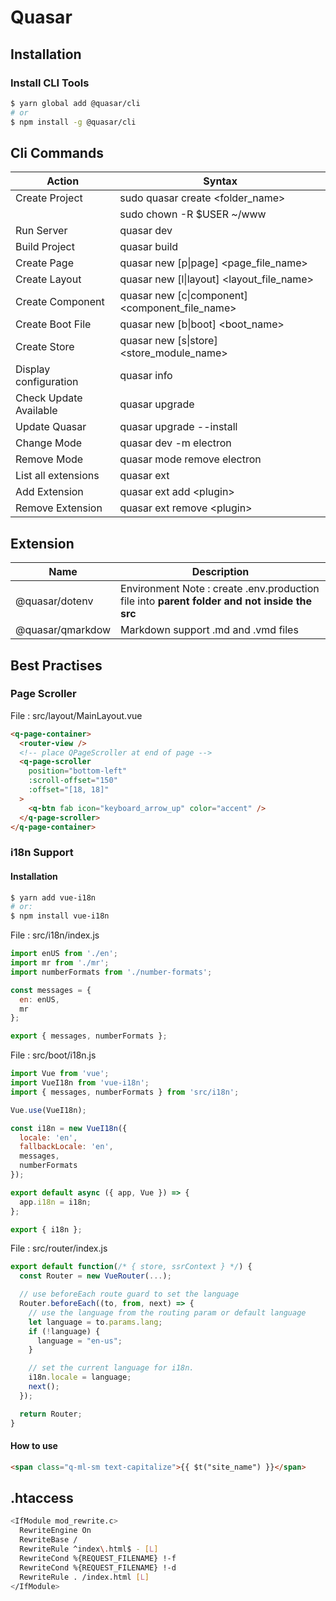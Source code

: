 # Quasar

## Installation

### Install CLI Tools

```bash
$ yarn global add @quasar/cli
# or
$ npm install -g @quasar/cli
```

## Cli Commands

| Action                 | Syntax                                          |
| ---------------------- | ----------------------------------------------- |
| Create Project         | sudo quasar create \<folder_name\>              |
|                        | sudo chown -R \$USER ~/www                      |
| Run Server             | quasar dev                                      |
| Build Project          | quasar build                                    |
| Create Page            | quasar new [p\|page] <page_file_name>           |
| Create Layout          | quasar new [l\|layout] <layout_file_name>       |
| Create Component       | quasar new [c\|component] <component_file_name> |
| Create Boot File       | quasar new [b\|boot] <boot_name>                |
| Create Store           | quasar new [s\|store] <store_module_name>       |
| Display configuration  | quasar info                                     |
| Check Update Available | quasar upgrade                                  |
| Update Quasar          | quasar upgrade --install                        |
| Change Mode            | quasar dev -m electron                          |
| Remove Mode            | quasar mode remove electron                     |
| List all extensions    | quasar ext                                      |
| Add Extension          | quasar ext add \<plugin\>                       |
| Remove Extension       | quasar ext remove \<plugin\>                    |

## Extension

| Name             | Description                                                                                  |
| ---------------- | -------------------------------------------------------------------------------------------- |
| @quasar/dotenv   | Environment Note : create .env.production file into **parent folder and not inside the src** |
| @quasar/qmarkdow | Markdown support .md and .vmd files                                                          |

## Best Practises

### Page Scroller

File : src/layout/MainLayout.vue

```html
<q-page-container>
  <router-view />
  <!-- place QPageScroller at end of page -->
  <q-page-scroller
    position="bottom-left"
    :scroll-offset="150"
    :offset="[18, 18]"
  >
    <q-btn fab icon="keyboard_arrow_up" color="accent" />
  </q-page-scroller>
</q-page-container>
```

### i18n Support

#### Installation

```bash
$ yarn add vue-i18n
# or:
$ npm install vue-i18n
```

File : src/i18n/index.js

```js
import enUS from './en';
import mr from './mr';
import numberFormats from './number-formats';

const messages = {
  en: enUS,
  mr
};

export { messages, numberFormats };
```

File : src/boot/i18n.js

```js
import Vue from 'vue';
import VueI18n from 'vue-i18n';
import { messages, numberFormats } from 'src/i18n';

Vue.use(VueI18n);

const i18n = new VueI18n({
  locale: 'en',
  fallbackLocale: 'en',
  messages,
  numberFormats
});

export default async ({ app, Vue }) => {
  app.i18n = i18n;
};

export { i18n };
```

File : src/router/index.js

```js
export default function(/* { store, ssrContext } */) {
  const Router = new VueRouter(...);

  // use beforeEach route guard to set the language
  Router.beforeEach((to, from, next) => {
    // use the language from the routing param or default language
    let language = to.params.lang;
    if (!language) {
      language = "en-us";
    }

    // set the current language for i18n.
    i18n.locale = language;
    next();
  });

  return Router;
}
```

#### How to use

```html
<span class="q-ml-sm text-capitalize">{{ $t("site_name") }}</span>
```

## .htaccess

```bash
<IfModule mod_rewrite.c>
  RewriteEngine On
  RewriteBase /
  RewriteRule ^index\.html$ - [L]
  RewriteCond %{REQUEST_FILENAME} !-f
  RewriteCond %{REQUEST_FILENAME} !-d
  RewriteRule . /index.html [L]
</IfModule>
```

